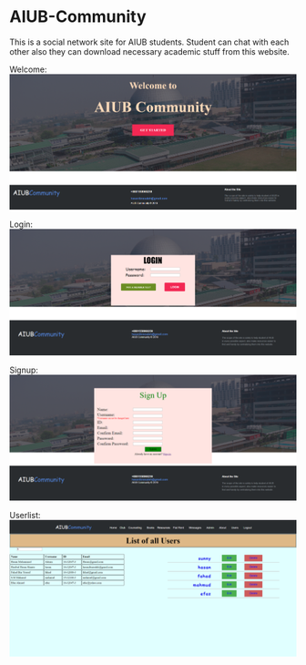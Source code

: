 # AIUB-Community
This is a social network site for AIUB students. Student can chat with each other also they can download necessary academic stuff from this website.

Welcome:
![alt text](https://github.com/hhshanto/AIUB-Community/blob/master/img/Welcome.png)

Login:
![alt text](https://github.com/hhshanto/AIUB-Community/blob/master/img/Login.png)

Signup:
![alt text](https://github.com/hhshanto/AIUB-Community/blob/master/img/Signup.png)

Userlist:
![alt text](https://github.com/hhshanto/AIUB-Community/blob/master/img/Userlist.png)




